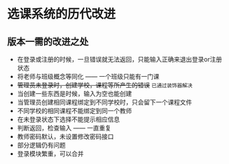 # 选课系统的历代改进

## 版本一需的改进之处

- 在登录或注册的时候，一旦错误就无法返回，只能输入正确来退出登录or注册状态
- 将老师与班级概念等同化 —— 一个班级只能有一门课
- ~~管理员未登录时，创建学校，课程等所产生的错误~~   ```已通过装饰器解决```
- 当创建一些东西是时候，输入为空也能创建
- 当管理员创建相同课程绑定到不同学校时，只会留下一个课程文件
- 不同学校的相同课程不能绑定到同一个教师
- 在未登录状态下选择不能提示相应信息
- 判断返回，检查输入  —— 一直重复
- 教师密码默认，未设置修改密码接口
- 部分逻辑仍有问题 
- 登录模块繁重，可以合并





